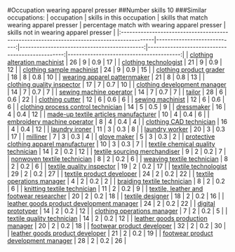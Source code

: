 #Occupation wearing apparel presser
##Number skills 10
###Similar occupations:
| occupation                                                                                |   skills in this occupation |   skills that match wearing apparel presser |   percentage match with wearing apparel presser |   skills not in wearing apparel presser |
|:------------------------------------------------------------------------------------------|----------------------------:|--------------------------------------------:|------------------------------------------------:|----------------------------------------:|
| [clothing alteration machinist](clothing_alteration_machinist.md)                         |                          26 |                                           9 |                                             0.9 |                                      17 |
| [clothing technologist](clothing_technologist.md)                                         |                          21 |                                           9 |                                             0.9 |                                      12 |
| [clothing sample machinist](clothing_sample_machinist.md)                                 |                          24 |                                           9 |                                             0.9 |                                      15 |
| [clothing product grader](clothing_product_grader.md)                                     |                          18 |                                           8 |                                             0.8 |                                      10 |
| [wearing apparel patternmaker](wearing_apparel_patternmaker.md)                           |                          21 |                                           8 |                                             0.8 |                                      13 |
| [clothing quality inspector](clothing_quality_inspector.md)                               |                          17 |                                           7 |                                             0.7 |                                      10 |
| [clothing development manager](clothing_development_manager.md)                           |                          14 |                                           7 |                                             0.7 |                                       7 |
| [sewing machine operator](sewing_machine_operator.md)                                     |                          14 |                                           7 |                                             0.7 |                                       7 |
| [tailor](tailor.md)                                                                       |                          28 |                                           6 |                                             0.6 |                                      22 |
| [clothing cutter](clothing_cutter.md)                                                     |                          12 |                                           6 |                                             0.6 |                                       6 |
| [sewing machinist](sewing_machinist.md)                                                   |                          12 |                                           6 |                                             0.6 |                                       6 |
| [clothing process control technician](clothing_process_control_technician.md)             |                          14 |                                           5 |                                             0.5 |                                       9 |
| [dressmaker](dressmaker.md)                                                               |                          16 |                                           4 |                                             0.4 |                                      12 |
| [made-up textile articles manufacturer](made-up_textile_articles_manufacturer.md)         |                          10 |                                           4 |                                             0.4 |                                       6 |
| [embroidery machine operator](embroidery_machine_operator.md)                             |                           8 |                                           4 |                                             0.4 |                                       4 |
| [clothing CAD technician](clothing_CAD_technician.md)                                     |                          16 |                                           4 |                                             0.4 |                                      12 |
| [laundry ironer](laundry_ironer.md)                                                       |                          11 |                                           3 |                                             0.3 |                                       8 |
| [laundry worker](laundry_worker.md)                                                       |                          20 |                                           3 |                                             0.3 |                                      17 |
| [milliner](milliner.md)                                                                   |                           7 |                                           3 |                                             0.3 |                                       4 |
| [glove maker](glove_maker.md)                                                             |                           5 |                                           3 |                                             0.3 |                                       2 |
| [protective clothing apparel manufacturer](protective_clothing_apparel_manufacturer.md)   |                          10 |                                           3 |                                             0.3 |                                       7 |
| [textile chemical quality technician](textile_chemical_quality_technician.md)             |                          14 |                                           2 |                                             0.2 |                                      12 |
| [textile sourcing merchandiser](textile_sourcing_merchandiser.md)                         |                           9 |                                           2 |                                             0.2 |                                       7 |
| [nonwoven  textile technician](nonwoven__textile_technician.md)                           |                           8 |                                           2 |                                             0.2 |                                       6 |
| [weaving textile technician](weaving_textile_technician.md)                               |                           8 |                                           2 |                                             0.2 |                                       6 |
| [textile quality inspector](textile_quality_inspector.md)                                 |                          19 |                                           2 |                                             0.2 |                                      17 |
| [textile technologist](textile_technologist.md)                                           |                          29 |                                           2 |                                             0.2 |                                      27 |
| [textile product developer](textile_product_developer.md)                                 |                          24 |                                           2 |                                             0.2 |                                      22 |
| [textile operations manager](textile_operations_manager.md)                               |                           4 |                                           2 |                                             0.2 |                                       2 |
| [braiding textile technician](braiding_textile_technician.md)                             |                           8 |                                           2 |                                             0.2 |                                       6 |
| [knitting textile technician](knitting_textile_technician.md)                             |                          11 |                                           2 |                                             0.2 |                                       9 |
| [textile, leather and footwear researcher](textile,_leather_and_footwear_researcher.md)   |                          20 |                                           2 |                                             0.2 |                                      18 |
| [textile designer](textile_designer.md)                                                   |                          18 |                                           2 |                                             0.2 |                                      16 |
| [leather goods product development manager](leather_goods_product_development_manager.md) |                          24 |                                           2 |                                             0.2 |                                      22 |
| [digital prototyper](digital_prototyper.md)                                               |                          14 |                                           2 |                                             0.2 |                                      12 |
| [clothing operations manager](clothing_operations_manager.md)                             |                           7 |                                           2 |                                             0.2 |                                       5 |
| [textile quality technician](textile_quality_technician.md)                               |                          14 |                                           2 |                                             0.2 |                                      12 |
| [leather goods production manager](leather_goods_production_manager.md)                   |                          20 |                                           2 |                                             0.2 |                                      18 |
| [footwear product developer](footwear_product_developer.md)                               |                          32 |                                           2 |                                             0.2 |                                      30 |
| [leather goods product developer](leather_goods_product_developer.md)                     |                          21 |                                           2 |                                             0.2 |                                      19 |
| [footwear product development manager](footwear_product_development_manager.md)           |                          28 |                                           2 |                                             0.2 |                                      26 |
